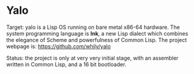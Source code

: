 Yalo
====

Target: yalo is a Lisp OS running on bare metal x86-64 hardware. The system
programming language is **Ink**, a new Lisp dialect which combines the
elegance of Scheme and powerfulness of Common Lisp. The project webpage
is: <https://github.com/whily/yalo>

Status: the project is only at very very initial stage, with an
assembler written in Common Lisp, and a 16 bit bootloader.




   
